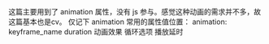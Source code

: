 这篇主要用到了 animation 属性，没有 js 参与。感觉这种动画的需求并不多，故这篇基本也是cv。
仅记下 animation 常用的属性值位置：
animation: keyframe_name duration 动画效果 循环选项 播放延时
